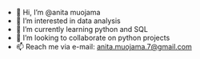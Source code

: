 - 👋 Hi, I’m @anita muojama
- 👀 I’m interested in data analysis
- 🌱 I’m currently learning python and SQL
- 💞️ I’m looking to collaborate on python projects
- 📫 Reach me via e-mail: anita.muojama.7@gmail.com 

<!---
annetta7/annetta7 is a ✨ special ✨ repository because its `README.md` (this file) appears on your GitHub profile.
You can click the Preview link to take a look at your changes.
--->
